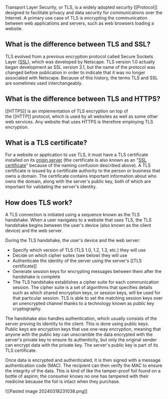 Transport Layer Security, or TLS, is a widely adopted security [[Protocol]] designed to facilitate privacy and data security for communications over the Internet. A primary use case of TLS is encrypting the communication between web applications and servers, such as web browsers loading a website.

## What is the difference between TLS and SSL?

TLS evolved from a previous encryption protocol called Secure Sockets Layer ([SSL](https://www.cloudflare.com/learning/ssl/what-is-ssl/)), which was developed by Netscape. TLS version 1.0 actually began development as SSL version 3.1, but the name of the protocol was changed before publication in order to indicate that it was no longer associated with Netscape. Because of this history, the terms TLS and SSL are sometimes used interchangeably.

## What is the difference between TLS and HTTPS?

[[HTTPS]] is an implementation of TLS encryption on top of the [[HTTP]] protocol, which is used by all websites as well as some other web services. Any website that uses HTTPS is therefore employing TLS encryption.

## What is a TLS certificate?

For a website or application to use TLS, it must have a TLS certificate installed on its [origin server](https://www.cloudflare.com/learning/cdn/glossary/origin-server/) (the certificate is also known as an "[SSL certificate](https://www.cloudflare.com/learning/ssl/what-is-an-ssl-certificate/)" because of the naming confusion described above). A TLS certificate is issued by a certificate authority to the person or business that owns a domain. The certificate contains important information about who owns the domain, along with the server's public key, both of which are important for validating the server's identity.

## How does TLS work?

A TLS connection is initiated using a sequence known as the TLS handshake. When a user navigates to a website that uses TLS, the TLS handshake begins between the user's device (also known as the client device) and the web server.

During the TLS handshake, the user's device and the web server:

- Specify which version of TLS (TLS 1.0, 1.2, 1.3, etc.) they will use
- Decide on which cipher suites (see below) they will use
- Authenticate the identity of the server using the server's [[TLS certificate]]
- Generate session keys for encrypting messages between them after the handshake is complete
- The TLS handshake establishes a cipher suite for each communication session. The cipher suite is a set of algorithms that specifies details such as which shared encryption keys, or session keys, will be used for that particular session. TLS is able to set the matching session keys over an unencrypted channel thanks to a technology known as public key cryptography.

The handshake also handles authentication, which usually consists of the server proving its identity to the client. This is done using public keys. Public keys are encryption keys that use one-way encryption, meaning that anyone with the public key can unscramble the data encrypted with the server's private key to ensure its authenticity, but only the original sender can encrypt data with the private key. The server's public key is part of its TLS certificate. 

Once data is encrypted and authenticated, it is then signed with a message authentication code (MAC). The recipient can then verify the MAC to ensure the integrity of the data. This is kind of like the tamper-proof foil found on a bottle of aspirin; the consumer knows no one has tampered with their medicine because the foil is intact when they purchase.

![[Pasted image 20240318231038.png]]
